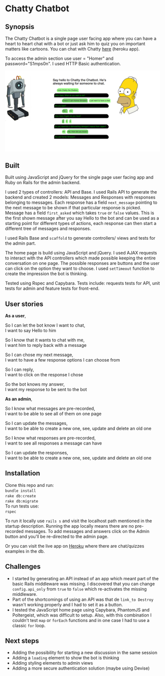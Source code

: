 # Chatty Chatbot

## Synopsis

The Chatty Chatbot is a single page user facing app where you can have a heart to heart chat with a bot or just ask him to quiz you on important matters like cartoons.
You can chat with Chatty [here][1] (heroku app).

To access the admin section use user = "Homer" and password="S1mps0n". I used HTTP Basic authentication.

![id](https://raw.githubusercontent.com/corina/chatty-chatbot/master/public/images/Screen%20Shot.png)

## Built

Built using JavaScript and jQuery for the single page user facing app and Ruby on Rails for the admin backend.

I used 2 types of controllers: API and Base.
I used Rails API to generate the backend and created 2 models: Messages and Responses with responses belonging to messages. Each response has a field `next_message` pointing to the next message to be shown if that particular response is picked.
Message has a field `first_asked` which takes `true` or `false` values. This is the first shown message after you say Hello to the bot and can be used as a starting point for different types of actions, each response can then start a different tree of messages and responses.

I used Rails Base and `scaffold` to generate controllers/ views and tests for the admin part.

The home page is build using JavaScript and jQuery. I used AJAX requests to interact with the API controllers which made possible keeping the entire conversation on one page.
The possible responses are buttons and the user can click on the option they want to choose. I used `setTimeout` function to create the impression the bot is thinking.

Tested using Rspec and Capybara. Tests include: requests tests for API, unit tests for admin and feature tests for front-end.

## User stories

**As a user**,

So I can let the bot know I want to chat,  
I want to say Hello to him

So I know that it wants to chat with me,   
I want him to reply back with a message

So I can chose my next message,  
I want to have a few response options I can choose from

So I can reply,  
I want to click on the response I chose

So the bot knows my answer,  
I want my response to be sent to the bot

**As an admin**,

So I know what messages are pre-recorded,   
I want to be able to see all of them on one page

So I can update the messages,  
I want to be able to create a new one, see, update and delete an old one

So I know what responses are pre-recorded,  
I want to see all responses a message can have

So I can update the responses,  
I want to be able to create a new one, see, update and delete an old one


## Installation

Clone this repo and run:  
`bundle install`  
`rake db:create`  
`rake db:migrate`  
To run tests use:  
`rspec`

To run it locally use `rails s` and visit the localhost path mentioned in the startup description. Running the app locally means there are no pre-recorded messages. To add messages and answers click on the Admin button and you'll be re-directed to the admin page.

Or you can visit the live app on [Heroku][1] where there are chat/quizzes examples in the db.  

## Challenges

 - I started by generating an API instead of an app which meant part of the basic Rails middleware was missing. I discovered that you can change `config.api_only` from `true` to `false` which re-activates the missing middleware.  
 - Part of the shortcomings of using an API was that de `link_to Destroy` wasn't working properly and I had to set it as a button.
 - I tested the JavaScript home page using Capybara, PhantomJS and Poltergeist, which was difficult to setup. Also, with this combination I couldn't test `map` or `forEach` functions and in one case I had to use a classic `for` loop.


 ## Next steps

  - Adding the possibility for starting a new discussion in the same session
  - Adding a `loading` element to show the bot is thinking
  - Adding styling elements to admin views
  - Adding a more secure authentication solution (maybe using Devise)






[1]: https://chatty-chatbot.herokuapp.com/
